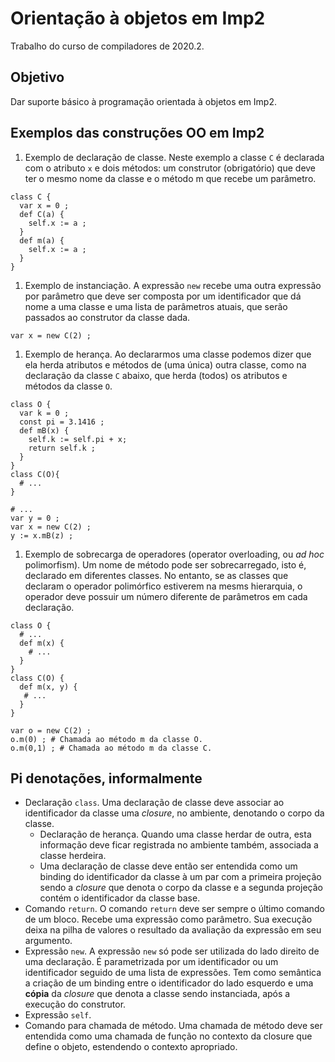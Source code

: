 # Orientação à objetos em Imp2

Trabalho do curso de compiladores de 2020.2.

## Objetivo 

Dar suporte básico à programação orientada à objetos em Imp2.

## Exemplos das construções OO em Imp2

1. Exemplo de declaração de classe. Neste exemplo a classe `C` é declarada com o atributo `x` e dois métodos: um construtor (obrigatório) que deve ter o mesmo nome da classe e o método m que recebe um parâmetro.  
```
class C {
  var x = 0 ;
  def C(a) {
    self.x := a ;
  }
  def m(a) {
    self.x := a ;
  }
}
```
1. Exemplo de instanciação. A expressão `new` recebe uma outra expressão por parâmetro que deve ser composta por um identificador que dá nome a uma classe e uma lista de parâmetros atuais, que serão passados ao construtor da classe dada.
```
var x = new C(2) ;
```
1. Exemplo de herança. Ao declararmos uma classe podemos dizer que ela herda atributos e métodos de (uma única) outra classe, como na declaração da classe `C` abaixo, que herda (todos) os atributos e métodos da classe `O`.
```
class O {
  var k = 0 ;
  const pi = 3.1416 ;
  def mB(x) {
    self.k := self.pi + x;
    return self.k ;
  }
}
class C(O){
  # ...
}  

# ...
var y = 0 ;
var x = new C(2) ;
y := x.mB(z) ;
```
1. Exemplo de sobrecarga de operadores (operator overloading, ou _ad hoc_ polimorfism). Um nome de método pode ser sobrecarregado, isto é, declarado em diferentes classes. No entanto, se as classes que declaram o operador polimórfico estiverem na mesms hierarquia, 
o operador deve possuir um número diferente de parâmetros em cada declaração.  
```
class O {
  # ...
  def m(x) {
    # ...
  }
}
class C(O) {
  def m(x, y) {
   # ...
  }
}

var o = new C(2) ;
o.m(0) ; # Chamada ao método m da classe O.
o.m(0,1) ; # Chamada ao método m da classe C.
```

## Pi denotações, informalmente

- Declaração `class`.
  Uma declaração de classe deve associar ao identificador da classe uma _closure_, no ambiente,
  denotando o corpo da classe. 
  - Declaração de herança.
    Quando uma classe herdar de outra, esta informação deve ficar registrada no ambiente também, associada a classe herdeira. 
  - Uma declaração de classe deve então ser entendida como um binding do identificador da classe à um par com a primeira projeção 
    sendo a _closure_ que denota o corpo da classe e a segunda projeção contém o identificador da classe base. 
- Comando `return`. O comando `return` deve ser sempre o último comando de um bloco. 
  Recebe uma expressão como parâmetro. Sua execução deixa na pilha de valores o resultado da avaliação da expressão em seu argumento. 
- Expressão `new`. A expressão `new` só pode ser utilizada do lado direito de uma declaração. É parametrizada por um identificador ou 
  um identificador seguido de uma lista de expressões. Tem como semântica a criação de um binding entre o identificador do lado esquerdo 
  e uma **cópia** da _closure_ que denota a classe sendo instanciada, após a execução do construtor. 
- Expressão `self`. 
- Comando para chamada de método. Uma chamada de método deve ser entendida como uma chamada de função no contexto da closure que 
  define o objeto, estendendo o contexto apropriado. 

